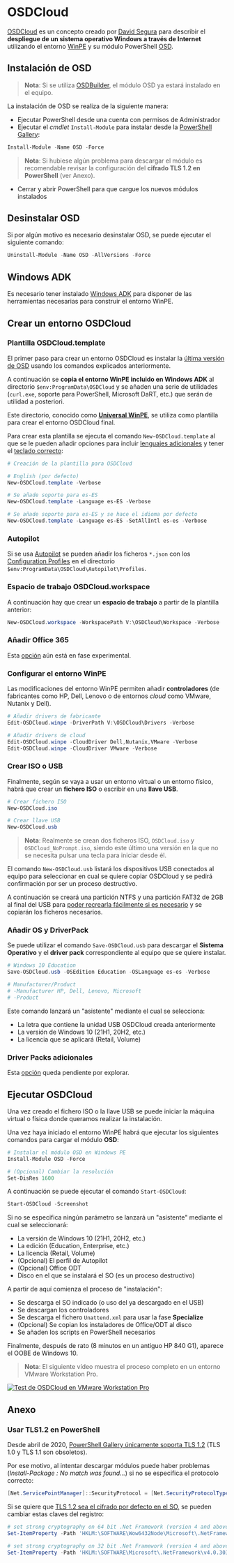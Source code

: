 # OSDCloud

[OSDCloud](https://osdcloud.osdeploy.com/) es un concepto creado por [David Segura](https://twitter.com/SeguraOSD) para describir el **despliegue de un sistema operativo Windows a través de Internet** utilizando el entorno [WinPE](https://docs.microsoft.com/en-us/windows-hardware/manufacture/desktop/winpe-intro) y su módulo PowerShell [OSD](https://osd.osdeploy.com/).

## Instalación de OSD

> **Nota**:  Si se utiliza [OSDBuilder](https://github.com/manelrodero/osdbuilder), el módulo OSD ya estará instalado en el equipo.

La instalación de OSD se realiza de la siguiente manera:

* Ejecutar PowerShell desde una cuenta con permisos de Administrador
* Ejecutar el _cmdlet_ `Install-Module` para instalar desde la [PowerShell Gallery](https://www.powershellgallery.com/):

```PowerShell
Install-Module -Name OSD -Force
```

> **Nota**:  Si hubiese algún problema para descargar el módulo es recomendable revisar la configuración del **cifrado TLS 1.2 en PowerShell** (ver Anexo).

* Cerrar y abrir PowerShell para que cargue los nuevos módulos instalados

## Desinstalar OSD

Si por algún motivo es necesario desinstalar OSD, se puede ejecutar el siguiente comando:

```PowerShell
Uninstall-Module -Name OSD -AllVersions -Force
```

## Windows ADK

Es necesario tener instalado [Windows ADK](https://docs.microsoft.com/en-us/windows-hardware/get-started/adk-install) para disponer de las herramientas necesarias para construir el entorno WinPE.

## Crear un entorno OSDCloud

### Plantilla OSDCloud.template

El primer paso para crear un entorno OSDCloud es instalar la [última versión de OSD](https://www.powershellgallery.com/packages/OSD/21.4.9.2) usando los comandos explicados anteriormente.

A continuación se **copia el entorno WinPE incluido en Windows ADK** al directorio `$env:ProgramData\OSDCloud` y se añaden una serie de utilidades (`curl.exe`, soporte para PowerShell, Microsoft DaRT, etc.) que serán de utilidad a posteriori.

Este directorio, conocido como [**Universal WinPE**](https://osdcloud.osdeploy.com/concepts/universal-winpey), se utiliza como plantilla para crear el entorno OSDCloud final.

Para crear esta plantilla se ejecuta el comando `New-OSDCloud.template` al que se le pueden añadir opciones para incluir [lenguajes adicionales](https://docs.microsoft.com/en-us/windows-hardware/manufacture/desktop/dism-languages-and-international-servicing-command-line-options) y tener el [teclado correcto](https://docs.microsoft.com/en-us/windows-hardware/manufacture/desktop/default-input-locales-for-windows-language-packs):


```PowerShell
# Creación de la plantilla para OSDCloud

# English (por defecto)
New-OSDCloud.template -Verbose

# Se añade soporte para es-ES
New-OSDCloud.template -Language es-ES -Verbose

# Se añade soporte para es-ES y se hace el idioma por defecto
New-OSDCloud.template -Language es-ES -SetAllIntl es-es -Verbose
```

### Autopilot

Si se usa [Autopilot](https://docs.microsoft.com/en-us/mem/autopilot/windows-autopilot) se pueden añadir los ficheros `*.json` con los [Configuration Profiles](https://docs.microsoft.com/en-us/mem/autopilot/existing-devices) en el directorio `$env:ProgramData\OSDCloud\Autopilot\Profiles`.

### Espacio de trabajo OSDCloud.workspace

A continuación hay que crear un **espacio de trabajo** a partir de la plantilla anterior:

```PowerShell
New-OSDCloud.workspace -WorkspacePath V:\OSDCloud\Workspace -Verbose
```

### Añadir Office 365

Esta [opción](https://osdcloud.osdeploy.com/get-started/enable-osdcloudodt) aún está en fase experimental.

### Configurar el entorno WinPE

Las modificaciones del entorno WinPE permiten añadir **controladores** (de fabricantes como HP, Dell, Lenovo o de entornos _cloud_ como VMware, Nutanix y Dell).

```PowerShell
# Añadir drivers de fabricante
Edit-OSDCloud.winpe -DriverPath V:\OSDCloud\Drivers -Verbose

# Añadir drivers de cloud
Edit-OSDCloud.winpe -CloudDriver Dell,Nutanix,VMware -Verbose
Edit-OSDCloud.winpe -CloudDriver VMware -Verbose
```

### Crear ISO o USB

Finalmente, según se vaya a usar un entorno virtual o un entorno físico, habrá que crear un **fichero ISO** o escribir en una **llave USB**.

```PowerShell
# Crear fichero ISO
New-OSDCloud.iso

# Crear llave USB
New-OSDCloud.usb
```

> **Nota**:  Realmente se crean dos ficheros ISO, `OSDCloud.iso` y `OSDCloud_NoPrompt.iso`, siendo este último una versión en la que no se necesita pulsar una tecla para iniciar desde él.

El comando `New-OSDCloud.usb` listará los dispositivos USB conectados al equipo para seleccionar en cual se quiere copiar OSDCloud y se pedirá confirmación por ser un proceso destructivo.

A continuación se creará una partición NTFS y una partición FAT32 de 2GB al final del USB para [poder recrearla fácilmente si es necesario](https://osdcloud.osdeploy.com/get-started/new-osdcloud.usb) y se copiarán los ficheros necesarios.

### Añadir OS y DriverPack

Se puede utilizar el comando `Save-OSDCloud.usb` para descargar el **Sistema Operativo** y el **driver pack** correspondiente al equipo que se quiere instalar.

```PowerShell
# Windows 10 Education 
Save-OSDCloud.usb -OSEdition Education -OSLanguage es-es -Verbose

# Manufacturer/Product
# -Manufacturer HP, Dell, Lenovo, Microsoft
# -Product
```

Este comando lanzará un "asistente" mediante el cual se selecciona:

* La letra que contiene la unidad USB OSDCloud creada anteriormente
* La versión de Windows 10 (21H1, 20H2, etc.)
* La licencia que se aplicará (Retail, Volume)

### Driver Packs adicionales

Esta [opción](https://osdcloud.osdeploy.com/get-started/save-osdcloud.usb/saving-alternate-driverpacks) queda pendiente por explorar.

## Ejecutar OSDCloud

Una vez creado el fichero ISO o la llave USB se puede iniciar la máquina virtual o física donde queramos realizar la instalación.

Una vez haya iniciado el entorno WinPE habrá que ejecutar los siguientes comandos para cargar el módulo **OSD**:

```PowerShell
# Instalar el módulo OSD en Windows PE
Install-Module OSD -Force

# (Opcional) Cambiar la resolución
Set-DisRes 1600
```

A continuación se puede ejecutar el comando `Start-OSDCloud`:

```PowerShell
Start-OSDCloud -Screenshot
```

Si no se especifica ningún parámetro se lanzará un "asistente" mediante el cual se seleccionará:

* La versión de Windows 10 (21H1, 20H2, etc.)
* La edición (Education, Enterprise, etc.)
* La licencia (Retail, Volume)
* (Opcional) El perfil de Autopilot
* (Opcional) Office ODT
* Disco en el que se instalará el SO (es un proceso destructivo)

A partir de aquí comienza el proceso de "instalación":

* Se descarga el SO indicado (o uso del ya descargado en el USB)
* Se descargan los controladores
* Se descarga el fichero `Unattend.xml` para usar la fase **Specialize**
* (Opcional) Se copian los instaladores de Office/ODT al disco
* Se añaden los scripts en PowerShell necesarios

Finalmente, después de rato (8 minutos en un antiguo HP 840 G1), aparece el OOBE de Windows 10.

> **Nota**: El siguiente vídeo muestra el proceso completo en un entorno VMware Workstation Pro.

[![Test de OSDCloud en VMware Workstation Pro](https://img.youtube.com/vi/xD06ewDKn5w/0.jpg)](https://www.youtube.com/watch?v=xD06ewDKn5w "Test de OSDCloud en VMware Workstation Pro")

## Anexo

### <a name="TLS12"></a>Usar TLS1.2 en PowerShell

Desde abril de 2020, [PowerShell Gallery únicamente soporta TLS 1.2](https://devblogs.microsoft.com/powershell/powershell-gallery-tls-support/) (TLS 1.0 y TLS 1.1 son obsoletos).

Por ese motivo, al intentar descargar módulos puede haber problemas (_Install-Package : No match was found..._) si no se especifica el protocolo correcto:

```PowerShell
[Net.ServicePointManager]::SecurityProtocol = [Net.SecurityProtocolType]::Tls12
```

Si se quiere que [TLS 1.2 sea el cifrado por defecto en el SO,](https://twitter.com/manelrodero/status/1305409972759560198) se pueden cambiar estas claves del registro:

```PowerShell
# set strong cryptography on 64 bit .Net Framework (version 4 and above)
Set-ItemProperty -Path 'HKLM:\SOFTWARE\Wow6432Node\Microsoft\.NetFramework\v4.0.30319' -Name 'SchUseStrongCrypto' -Value '1' -Type DWord

# set strong cryptography on 32 bit .Net Framework (version 4 and above)
Set-ItemProperty -Path 'HKLM:\SOFTWARE\Microsoft\.NetFramework\v4.0.30319' -Name 'SchUseStrongCrypto' -Value '1' -Type DWord 
```

